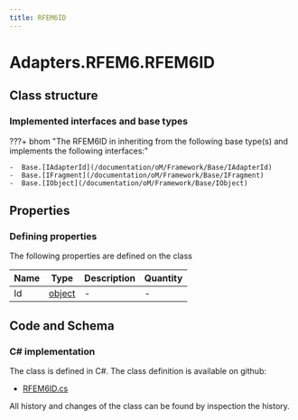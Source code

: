 ```yaml
---
title: RFEM6ID
---
```


# Adapters.RFEM6.RFEM6ID



## Class structure

### Implemented interfaces and base types

???+ bhom "The RFEM6ID in inheriting from the following base type(s) and implements the following interfaces:"

    -  Base.[IAdapterId](/documentation/oM/Framework/Base/IAdapterId)
    -  Base.[IFragment](/documentation/oM/Framework/Base/IFragment)
    -  Base.[IObject](/documentation/oM/Framework/Base/IObject)


## Properties



### Defining properties

The following properties are defined on the class

| Name             | Type             | Description      | Quantity         |
|------------------|------------------|------------------|------------------|
| Id | [object](https://learn.microsoft.com/en-us/dotnet/api/System.Object?view=netstandard-2.0) | - | - |


## Code and Schema

### C# implementation

The class is defined in C#. The class definition is available on github:

- [RFEM6ID.cs](https://github.com/BHoM/RFEM6_Toolkit/blob/develop/RFEM6_oM/Fragments/RFEM6ID.cs)

All history and changes of the class can be found by inspection the history.
